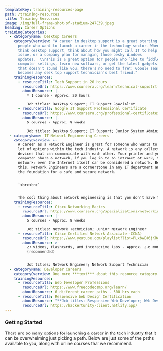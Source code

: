```yaml
---
templateKey: training-resources-page
path: /training-resources
title: Training Resources
image: /img/full-frame-shot-of-stadium-247839.jpeg
heading: Career Options
trainingCategories:
  - categoryName: Desktop Careers
    categoryOverview: "A career in desktop support is a great starting point for
      people who want to launch a career in the technology sector. When you
      think desktop support, think about how you might call IT to help with an
      issue, or a company plan for managing those pesky Windows
      updates.  \\nThis is a great option for people who like to fiddle with
      computer settings, learn new software, or get the latest gadgets. But if
      that doesn't sound like you, there's no need to fret: Google search
      becomes any desk top support technician's best friend."
    trainingResources:
      - resourceTitle: Tech Support in 20 Hours
        resourceUrl: https://www.coursera.org/learn/technical-suppotrt-fundamentals
        aboutResource: |-
          * 1 course - Approx. 20 hours

          Job titles: Desktop Support; IT Support Specialist
      - resourceTitle: Google IT Support Professional Certificate
        resourceUrl: https://www.coursera.org/professional-certificates/google-it-support#courses
        aboutResource: |-
          5 courses - Approx. 8 weeks

          Job titles: Desktop Support; IT Support; Junior System Administrator
  - categoryName: IT Network Engineering Careers
    categoryOverview: >-
      A career as a Network Engineer is great for someone who wants to have a
      lot of options within the tech industry. A network is any collection of
      devices that can communicate with each other. Your printer and your
      computer share a network; if you log in to an intranet at work, that's a
      network; even the Internet itself can be considered a network. Because of
      this, Network Engineers are a cornerstone in any IT department and build
      the foundation for a safe and secure network.


      `<br><br>`


      The cool thing about network engineering is that you don't have to have a super technical mind to start with; you just need to be curious about how things connect and able to turn a big picture into small details.
    trainingResources:
      - resourceTitle: Cisco Networking Basics
        resourceUrl: https://www.coursera.org/specializations/networking-basics
        aboutResource: |-
          5 courses - Approx. 8 weeks

          Job titles: Network Technician; Junior Network Engineer
      - resourceTitle: Cisco Certified Network Associate (CCNA)
        resourceUrl: https://www.youtube.com/playlist?list=PLxbwE86jKRgMpuZuLBivzlM8s2Dk5lXBQ
        aboutResource: >-
          27 videos, flashcards, and interactive labs - Approx. 2-6 months
          (recommended)


          Job titles: Network Engineer; Network Support Technician
  - categoryName: Developer Careers
    categoryOverview: One more ***text*** about this resource category...
    trainingResources:
      - resourceTitle: Web Developer Professions
        resourceUrl: https://www.freecodecamp.org/learn/
        aboutResource: 6 different career paths - 300 hrs each
      - resourceTitle: Responsive Web Design Certification
        aboutResource: "**Job titles: Responsive Web Developer; Web Designer**"
        resourceUrl: https://hackertunity-client.netlify.app/
---
```

### Getting Started

There are so many options for launching a career in the tech industry that it can be overwhelming just picking a path. Below are just some of the paths available to you, along with online courses that we recommend.